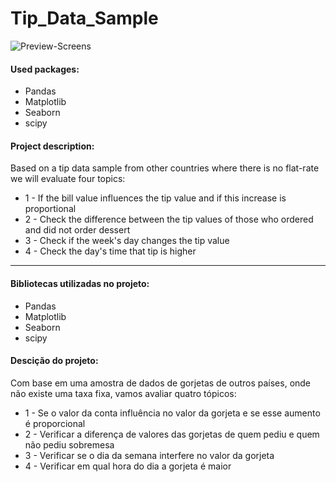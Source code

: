 # Tip_Data_Sample 

![Preview-Screens](Tip_Data_Analysis/graphics/tips.png)

#### Used packages:
- Pandas
- Matplotlib 
- Seaborn 
- scipy

#### Project description:

Based on a tip data sample from other countries where there is no flat-rate we will evaluate four topics:

- 1 - If the bill value influences the tip value and if this increase is proportional
- 2 - Check the difference between the tip values of those who ordered and did not order dessert
- 3 - Check if the week's day changes the tip value
- 4 - Check the day's time that tip is higher 
--------------------------------------------------------------------------------------------------------------------------------------------------------------------------------

#### Bibliotecas utilizadas no projeto:
- Pandas
- Matplotlib 
- Seaborn 
- scipy

#### Descição do projeto:

Com base em uma amostra de dados de gorjetas de outros países, onde não existe uma taxa fixa, vamos avaliar quatro tópicos:

- 1 - Se o valor da conta influência no valor da gorjeta e se esse aumento é proporcional
- 2 - Verificar a diferença de valores das gorjetas de quem pediu e quem não pediu sobremesa
- 3 - Verificar se o dia da semana interfere no valor da gorjeta
- 4 - Verificar em qual hora do dia a gorjeta é maior
